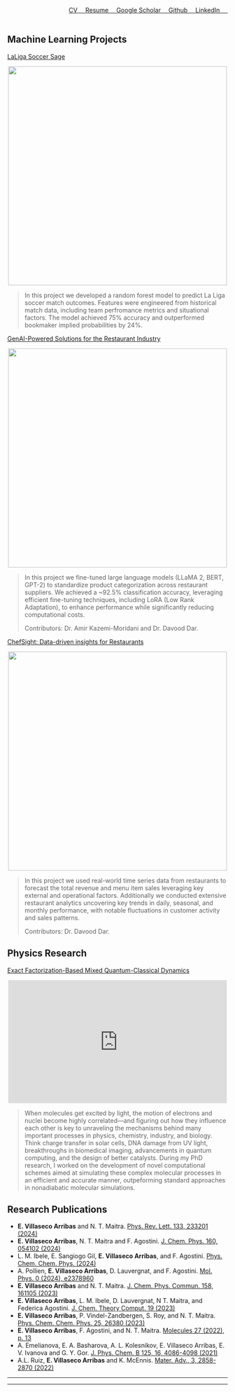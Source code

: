  <a href="https://www.linkedin.com/in/evaristo-villaseco-arribas-phd-670050155/" style="float: right;">LinkedIn &emsp;</a> 
 <a href="https://github.com/evaristo-va" style="float: right;">Github &emsp;</a> 
 <a href="https://scholar.google.com/citations?user=Nle5HKQAAAAJ&hl=en&oi=ao" style="float: right;" >Google Scholar &emsp;</a>
 <a href="pdf/resume-Evaristo-Villaseco.pdf" style="float: right;" >Resume &emsp; </a>
 <a href="pdf/CV.pdf" style="float: right;" >CV &emsp; </a>
 <br><br>


 

## Machine Learning Projects 
[LaLiga Soccer Sage](https://github.com/user-attachments/assets/a5262f50-da17-4200-b74c-098e2aadeae4)

<p align="center">
  <img src="https://github.com/user-attachments/assets/a5262f50-da17-4200-b74c-098e2aadeae4" width="500" />
</p>


> In this project we developed a random forest model to predict La Liga soccer match outcomes. Features were engineered from historical match data, including team perfromance metrics and situational factors. The model achieved 75% accuracy and outperformed bookmaker implied probabilities by 24%.

[GenAI-Powered Solutions for the Restaurant Industry](https://github.com/EIB-Restaurant/burnt_labels)

<p align="center">
  <img src="https://github.com/user-attachments/assets/f059d88e-55a7-4f89-a702-61f831e38e6d" width="500">
</p>


> In this project we fine-tuned large language models (LLaMA 2, BERT, GPT-2) to standardize product categorization across restaurant suppliers. We achieved a ~92.5% classification accuracy, leveraging efficient fine-tuning techniques, including LoRA (Low Rank Adaptation), to enhance performance while significantly reducing computational costs.
>
> Contributors: Dr. Amir Kazemi-Moridani and Dr. Davood Dar.

[ChefSight: Data-driven insights for Restaurants](https://github.com/EIB-Restaurant/burnt_labels)
   
<p align="center">
  <img src="https://github.com/user-attachments/assets/e6c6b3b2-5360-422d-a4f6-d8c2800b01d3" width="500">
</p>

> In this project we used real-world time series data from restaurants to forecast the total revenue and menu item sales leveraging key external and operational factors. Additionally we conducted extensive restaurant analytics uncovering key trends in daily, seasonal, and monthly performance, with notable fluctuations in customer activity and sales patterns.
>
> Contributors: Dr. Davood Dar.

## Physics Research

[Exact Factorization-Based Mixed Quantum-Classical Dynamics](https://sites.rutgers.edu/maitra-group/people/evaristo-villaseco-arribas/)

<p align="center">
<iframe width="500" height="281" src="https://www.youtube.com/embed/JFDssiwvQBo?si=aonkfGmXlb5WXnYw" title="YouTube video player" frameborder="0"    allow="accelerometer; autoplay; clipboard-write; encrypted-media; gyroscope; picture-in-picture; web-share" referrerpolicy="strict-origin-when-cross-origin" allowfullscreen></iframe>
</p>

> When molecules get excited by light, the motion of electrons and nuclei become highly correlated—and figuring out how they influence each other is key to unraveling the mechanisms behind many important processes in physics, chemistry, industry, and biology. Think charge transfer in solar cells, DNA damage from UV light, breakthroughs in biomedical imaging, advancements in quantum computing, and the design of better catalysts. During my PhD research, I worked on the development of novel computational schemes aimed at simulating these complex molecular processes in an efficient and accurate manner, outpeforming standard approaches in nonadiabatic molecular simulations.


## Research Publications

- **E. Villaseco Arribas** and N. T. Maitra. [Phys. Rev. Lett. 133, 233201 (2024)](https://journals.aps.org/prl/abstract/10.1103/PhysRevLett.133.233201)
- **E. Villaseco Arribas**, N. T. Maitra and F. Agostini. [J. Chem. Phys. 160, 054102 (2024)](https://doi.org/10.1063/5.0186984)
- L. M. Ibele, E. Sangiogo Gil, **E. Villaseco Arribas**, and F. Agostini. [Phys. Chem. Chem. Phys. (2024)](https://pubs.rsc.org/en/content/articlehtml/2024/cp/d4cp02489c)
- A. Pollien, **E. Villaseco Arribas**, D. Lauvergnat, and F. Agostini. [Mol. Phys. 0 (2024), e2378960](https://doi.org/10.1080/00268976.2024.2378960)
- **E. Villaseco Arribas** and N. T. Maitra. [J. Chem. Phys. Commun. 158, 161105 (2023)](https://doi.org/10.1063/5.0149116)
- **E. Villaseco Arribas**, L. M. Ibele, D. Lauvergnat, N T. Maitra, and Federica Agostini. [J. Chem. Theory Comput. 19 (2023)](https://pubs.acs.org/doi/abs/10.1021/acs.jctc.3c00845)
- **E. Villaseco Arribas**, P. Vindel-Zandbergen, S. Roy, and N. T. Maitra. [Phys. Chem. Chem. Phys. 25, 26380 (2023)](https://doi.org/10.1039/D3CP03464J)
- **E. Villaseco Arribas**, F. Agostini, and N. T. Maitra. [Molecules 27 (2022), p. 13](https://www.mdpi.com/1420-3049/27/13/4002)
- A. Emelianova, E. A. Basharova, A. L. Kolesnikov, E. Villaseco Arribas, E. V. Ivanova and G. Y. Gor. [J. Phys. Chem. B 125, 16, 4086-4098 (2021)](https://doi.org/10.1021/acs.jpcb.0c10505)
- A.L. Ruiz, **E. Villaseco Arribas** and K. McEnnis. [Mater. Adv., 3, 2858-2870 (2022)](https://pubs.rsc.org/en/content/articlehtml/2022/ma/d1ma01155c)

  
---




---
